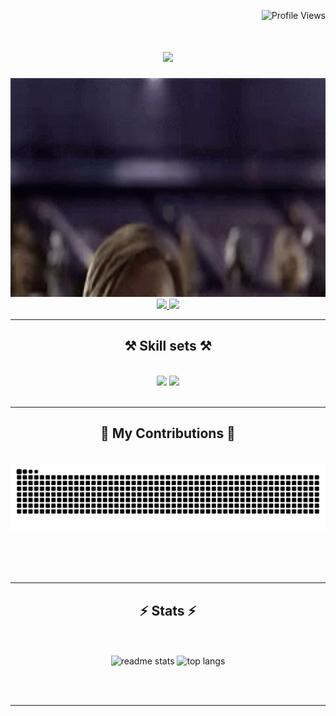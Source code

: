<p align="right">
  <img src="https://komarev.com/ghpvc/?username=arhis222&label=Profile%20views&color=8a2be2&style=flat" alt="Profile Views" />
</p>

<h1 align="center">
    <img src="https://readme-typing-svg.herokuapp.com/?font=Fira+Code&size=45&center=true&vCenter=true&width=500&height=70&duration=4000&lines=Hello+There!+👋;I'm+arhan;" />
</h1>

<img src="https://github.com/arhis222/arhis222/raw/main/hello-there-hi-there.gif" width="900" height="350"/>

 
<div align="center"> 
  <a href="mailto:arhanyo@gmail.com">
    <img src="https://img.shields.io/badge/Gmail-333333?style=for-the-badge&logo=gmail&logoColor=red" />
  </a>
  
  <a href="https://linkedin.com/in/arhan-ünay-1a57b72bb" target="_blank">
    <img src="https://img.shields.io/badge/LinkedIn-0077B5?style=for-the-badge&logo=linkedin&logoColor=white" target="_blank" />
  </a>
</div>

 <hr/>
 
<h2 align="center">⚒️ Skill sets ⚒️</h2>
<br/>
<div align="center">
    <img src="https://skillicons.dev/icons?i=cs,cpp,javascript,python,ocaml,unity,react,html,css,r,typescript,sqlite" />
    <img src="https://skillicons.dev/icons?i=,pycharm,idea,vscode,visualstudio,github,git," /><br>
</div>

<br/>
<hr/>

<div align="center">
  <h2>🐍 My Contributions 🐍</h2>
  <br>
  <img alt="snake eating my contributions" src="https://raw.githubusercontent.com/arhis222/arhis222/output/github-contribution-grid-snake.svg" />
  
  <br/><br/><br/>
</div>

<hr/>

<h2 align="center">⚡ Stats ⚡</h2>
<br>
<div align=center>
    <br>
  <img width=450 src="https://github-readme-stats.vercel.app/api?username=arhis222&show_icons=true&hide_border=true&theme=cobalt&bg_color=0D1117" alt="readme stats" />
  <img width=280 src="https://github-readme-stats.vercel.app/api/top-langs/?username=arhis222&layout=compact&hide_border=true&theme=cobalt&bg_color=0D1117" alt="top langs" />
</div>
    
<br/><br/>

<hr/>

